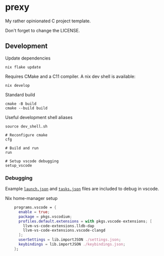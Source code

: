 # prexy

My rather opinionated C project template.

Don't forget to change the LICENSE.

## Development

Update dependencies
```
nix flake update
```

Requires CMake and a C11 compiler. A nix dev shell is available:
```
nix develop
```

Standard build
```
cmake -B build
cmake --build build
```

Useful development shell aliases
```
source dev_shell.sh

# Reconfigure cmake
cfg

# Build and run
run

# Setup vscode debugging
setup_vscode
```

### Debugging

Example [`launch.json`](dev/vscode/launch.json) and 
[`tasks.json`](dev/vscode/tasks.json) files are included to debug in vscode.

Nix home-manager setup
```nix
    programs.vscode = {
      enable = true;
      package = pkgs.vscodium;
      profiles.default.extensions = with pkgs.vscode-extensions; [
        llvm-vs-code-extensions.lldb-dap
        llvm-vs-code-extensions.vscode-clangd
      ];
      userSettings = lib.importJSON ./settings.json;
      keybindings = lib.importJSON ./keybindings.json;
    };
```
